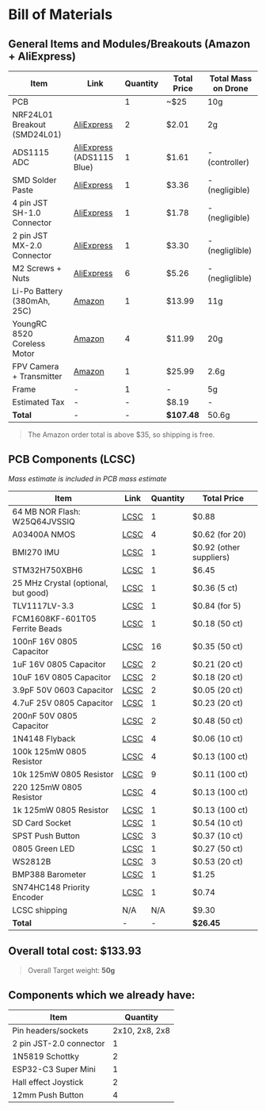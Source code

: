 # Bill of Materials

## General Items and Modules/Breakouts (Amazon + AliExpress)

| Item                          | Link                                                                                             | Quantity | Total Price | Total Mass on Drone |
|-------------------------------|--------------------------------------------------------------------------------------------------|----------|-------------|---------------------|
| PCB                           |                                                                                                  | 1        | ~$25        | 10g                 |
| NRF24L01 Breakout  (SMD24L01) | [AliExpress](https://www.aliexpress.us/item/3256805889378019.html)                               | 2        | $2.01       | 2g                  |
| ADS1115 ADC                   | [AliExpress](https://www.aliexpress.us/item/2251832125341942.html) (ADS1115 Blue)                | 1        | $1.61       | - (controller)      |
| SMD Solder Paste              | [AliExpress](https://www.aliexpress.us/item/2251832821709616.html)                               | 1        | $3.36       | - (negligible)      |
| 4 pin JST SH-1.0 Connector    | [AliExpress](https://www.aliexpress.us/item/3256805841019654.html)                               | 1        | $1.78       | - (negligible)      |
| 2 pin JST MX-2.0 Connector    | [AliExpress](https://www.aliexpress.us/item/3256806058517035.html)                               | 1        | $3.30       | - (negliglible)     |
| M2 Screws + Nuts              | [AliExpress](https://www.aliexpress.us/item/3256804647352410.html)                               | 6        | $5.26       | - (negliglible)     |
| Li-Po Battery (380mAh, 25C)   | [Amazon](https://www.amazon.com/URGENEX-380mAh-Battery-Charger-Controller/dp/B08DD5MTKM)         | 1        | $13.99      | 11g                 |
| YoungRC 8520 Coreless Motor   | [Amazon](https://www.amazon.com/YoungRC-8520-Coreless-Propeller-Quadcopter/dp/B0BV6P4XYX)        | 4        | $11.99      | 20g                 |
| FPV Camera + Transmitter      | [Amazon](https://www.amazon.com/Wolfwhoop-5-8GHz-Transmitter-Interface-Quadcopter/dp/B073J61SSQ) | 1        | $25.99      | 2.6g                |
| Frame                         | -                                                                                                | 1        | -           | 5g                  |
| Estimated Tax | - | - | $8.19 | - |
| **Total**                     | -                                                                                                | -        | **$107.48**  | 50.6g               |

> The Amazon order total is above $35, so shipping is free.

## PCB Components (LCSC)

_Mass estimate is included in PCB mass estimate_

| Item                                | Link                                                                                                                                                          | Quantity | Total Price             |
|-------------------------------------|---------------------------------------------------------------------------------------------------------------------------------------------------------------|----------|-------------------------|
| 64 MB NOR Flash: W25Q64JVSSIQ       | [LCSC](https://www.lcsc.com/product-detail/NOR-FLASH_Winbond-Elec-W25Q64JVSSIQ_C179171.html?s_z=n_W25Q16JV)                                                   | 1        | $0.88                   |
| A03400A NMOS                        | [LCSC](https://lcsc.com/product-detail/MOSFETs_UMW-Youtai-Semiconductor-Co-Ltd-AO3400A_C347475.html)                                                          | 4        | $0.62 (for 20)          |
| BMI270 IMU                          | [LCSC](https://www.lcsc.com/product-detail/Accelerometers_Bosch-Sensortec-BMI270_C2836813.html?s_z=n_BMI270)                                                  | 1        | $0.92 (other suppliers) |
| STM32H750XBH6                       | [LCSC](https://www.lcsc.com/product-detail/Microcontrollers-MCU-MPU-SOC_STMicroelectronics-STM32H750XBH6_C405932.html?s_z=n_STM32H7)                          | 1        | $6.45                   |
| 25 MHz Crystal (optional, but good) | [LCSC](https://lcsc.com/product-detail/Crystals_Shenzhen-SCTF-Elec-SX3B25-000F1010F30_C2901684.html?s_z=n_25%2520MHz)                                         | 1        | $0.36 (5 ct)            |
| TLV1117LV-3.3                       | [LCSC](https://www.lcsc.com/product-detail/Voltage-Regulators-Linear-Low-Drop-Out-LDO-Regulators_Texas-Instruments-TLV1117LV33DCYR_C15578.html?s_z=n_TLV1117) | 1        | $0.84 (for 5)           |
| FCM1608KF-601T05 Ferrite Beads      | [LCSC](https://www.lcsc.com/product-detail/Ferrite-Beads_TAI-TECH-FCM1608KF-601T05_C133937.html?s_z=n_ferrite%2520beads)                                      | 1        | $0.18 (50 ct)           |
| 100nF 16V 0805 Capacitor            | [LCSC](https://www.lcsc.com/product-detail/Multilayer-Ceramic-Capacitors-MLCC-SMD-SMT_Venkel-C0805X7R160-104KNP_C3865954.html?s_z=n_100%2520nF)               | 16       | $0.35 (50 ct)           |
| 1uF 16V 0805 Capacitor              | [LCSC](https://www.lcsc.com/product-detail/Multilayer-Ceramic-Capacitors-MLCC-SMD-SMT_Samsung-Electro-Mechanics-CL21B105KOFNNNE_C24123.html)                  | 2        | $0.21 (20 ct)           |
| 10uF 16V 0805 Capacitor             | [LCSC](https://www.lcsc.com/product-detail/Multilayer-Ceramic-Capacitors-MLCC-SMD-SMT_Samsung-Electro-Mechanics-CL21A106KOQNNNE_C1713.html)                   | 2        | $0.18 (20 ct)           |
| 3.9pF 50V 0603 Capacitor            | [LCSC](https://www.lcsc.com/product-detail/Multilayer-Ceramic-Capacitors-MLCC-SMD-SMT_Walsin-Tech-Corp-MT18N3R9C500CT_C908519.html)                           | 2        | $0.05 (20 ct)           |
| 4.7uF 25V 0805 Capacitor            | [LCSC](https://www.lcsc.com/product-detail/Multilayer-Ceramic-Capacitors-MLCC-SMD-SMT_Samsung-Electro-Mechanics-CL21A475KAQNNNE_C1779.html)                   | 1        | $0.23 (20 ct)           |
| 200nF 50V 0805 Capacitor            | [LCSC](https://www.lcsc.com/product-detail/Multilayer-Ceramic-Capacitors-MLCC-SMD-SMT_CCTC-TCC0805X7R204K500DT_C344170.html)                                  | 2        | $0.48 (50 ct)           |
| 1N4148 Flyback                      | [LCSC](https://lcsc.com/product-detail/Switching-Diodes_MDD-Microdiode-Semiconductor-1N4148WS-E_C41371421.html?s_z=n_1n4148)                                  | 4        | $0.06 (10 ct)           |
| 100k 125mW 0805 Resistor            | [LCSC](https://www.lcsc.com/product-detail/Chip-Resistor-Surface-Mount_FOJAN-FRC0805J104-TS_C2907293.html?s_z=n_100k)                                         | 4        | $0.13 (100 ct)          |
| 10k 125mW 0805 Resistor             | [LCSC](https://www.lcsc.com/product-detail/Chip-Resistor-Surface-Mount_FOJAN-FRC0805J103TS_C2930231.html?s_z=n_100k)                                          | 9        | $0.11 (100 ct)          |
| 220 125mW 0805 Resistor             | [LCSC](https://www.lcsc.com/product-detail/Chip-Resistor-Surface-Mount_FOJAN-FRC0805J221-TS_C2933537.html?s_z=n_100k)                                         | 4        | $0.13 (100 ct)          |
| 1k 125mW 0805 Resistor              | [LCSC](https://lcsc.com/product-detail/Chip-Resistor-Surface-Mount_FOJAN-FRC0805J102-TS_C2907295.html?s_z=n_1k%2520resistor)                                  | 1        | $0.13 (100 ct)          |
| SD Card Socket                      | [LCSC](https://lcsc.com/product-detail/SD-Card-Memory-Card-Connector_HOAUC-HYCW110-TF10-180B_C2962030.html)                                                   | 1        | $0.54 (10 ct)           |
| SPST Push Button                    | [LCSC](https://lcsc.com/product-detail/Tactile-Switches_SHOU-HAN-TS342A2P-WZ_C557591.html)                                                                    | 3        | $0.37 (10 ct)           |
| 0805 Green LED                      | [LCSC](https://lcsc.com/product-detail/LED-Indication-Discrete_Yongyu-Photoelectric-SZYY0805G1_C19712537.html)                                                | 1        | $0.27 (50 ct)           |
| WS2812B                             | [LCSC](https://lcsc.com/product-detail/RGB-LEDs-Built-in-IC_XINGLIGHT-XL-5050RGBC-WS2812B-S_C22461793.html?s_z=n_ws2812b)                                     | 3        | $0.53 (20 ct)           |
| BMP388 Barometer                    | [LCSC](https://lcsc.com/product-detail/Pressure-Sensors_Bosch-BMP388_C779278.html?s_z=n_BMP388)                                                               | 1        | $1.25                   |
| SN74HC148 Priority Encoder          | [LCSC](https://lcsc.com/product-detail/Signal-Switches-Multiplexers-Decoders_lingxingic-SN74HC148DR-LX_C41413103.html)                                        | 1        | $0.74                   |
| LCSC shipping | N/A | N/A | $9.30 |
| **Total**                           | -                                                                                                                                                             | -        | **$26.45**              |

## Overall total cost: **$133.93**

> Overall Target weight: **50g**

## Components which we already have:

| Item                    | Quantity       |
|-------------------------|----------------|
| Pin headers/sockets     | 2x10, 2x8, 2x8 |
| 2 pin JST-2.0 connector | 1              |
| 1N5819 Schottky         | 2              |
| ESP32-C3 Super Mini     | 1              |
| Hall effect Joystick    | 2              |
| 12mm Push Button        | 4              |


<!--
| ESP32-S3-WROOM-1U-N4 | [DigiKey](https://www.digikey.com/en/products/detail/espressif-systems/ESP32-S3-WROOM-1U-N4/16162640) [LCSC](https://www.aliexpress.us/item/3256806096656294.html) | 1 | $3.61 + $4.99 | - |
| BetaFPV 1102 Brushless Motors | [Amazon](https://www.amazon.com/BETAFPV-18000KV-Brushless-Motor-Meteor75/dp/B0834P2LSY) | 4 | $45.99 | 11.2g |
-->
